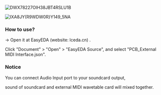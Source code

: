 ![DWX78227OIH38JBT4RSLU1B](https://user-images.githubusercontent.com/69373938/167252628-05dbb480-8076-4b87-bf31-c77b9e33e316.png)


![IXA8JY(R9WDW0R}Y149_5NA](https://user-images.githubusercontent.com/69373938/163709056-6aae8bd9-1794-45d3-bb3d-91337b74301e.png)

### How to use?

-> Open it at EasyEDA (website: lceda.cn) .

Click "Document" > "Open" > "EasyEDA Source", and select "PCB_External MIDI Interface.json".

### Notice

You can connect Audio Input port to your soundcard output,

sound of soundcard and external MIDI wavetable card will mixed together.
